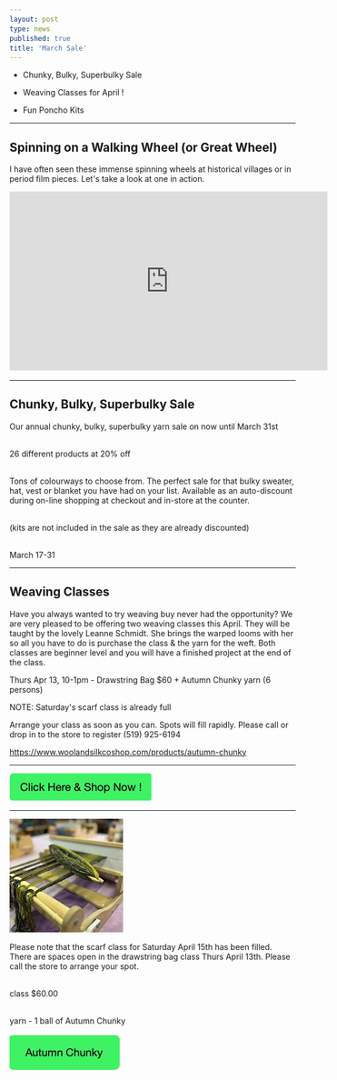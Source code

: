 ```yaml
---
layout: post
type: news
published: true
title: 'March Sale'
---
```


-	Chunky, Bulky, Superbulky Sale

-	Weaving Classes for April !

- Fun Poncho Kits

<hr />

<h2>Spinning on a Walking Wheel (or Great Wheel)</h2>

<p>I have often seen these immense spinning wheels at historical villages or in period film pieces. Let's take a look at one in action.<p>
 
<iframe width="560" height="315" src="https://www.youtube.com/embed/yrrJLAXwUBU" title="YouTube video player" frameborder="0" allow="accelerometer; autoplay; clipboard-write; encrypted-media; gyroscope; picture-in-picture; web-share" allowfullscreen></iframe>

<hr/>

<h2>Chunky, Bulky, Superbulky Sale</h2>
<p>
Our annual chunky, bulky, superbulky yarn sale on now until March 31st<br /><br />


26 different products at 20% off<br /><br />

Tons of colourways to choose from. The perfect sale for that bulky sweater, hat, vest or blanket you have had on your list. Available as an auto-discount during on-line shopping at checkout and in-store at the counter.<br /><br />

(kits are not included in the sale as they are already discounted)<br /><br />

March 17-31</p>

<hr/>

<h2>Weaving Classes</h2>

<p>Have you always wanted to try weaving buy never had the opportunity? We are very pleased to be offering two weaving classes this April. They will be taught by the lovely Leanne Schmidt. She brings the warped looms with her so all you have to do is purchase the class & the yarn for the weft. Both classes are beginner level and you will have a finished project at the end of the class.</p>

<p>Thurs Apr 13, 10-1pm - Drawstring Bag $60 + Autumn Chunky yarn (6 persons)</p>

<p>NOTE: Saturday's scarf class is already full</p>

<p>Arrange your class as soon as you can. Spots will fill rapidly. Please call or drop in to the store to register (519) 925-6194</p>

https://www.woolandsilkcoshop.com/products/autumn-chunky

<hr/>

<a href="https://www.woolandsilkcoshop.com/search?q=chunky"><img src="/img/btn_shop_green.jpg"></a> 
<hr />
<p><a href="https://www.woolandsilkcoshop.com/products/autumn-chunky"><img src="/img/weaving_new.jpg"></a> <br />

Please note that the scarf class for Saturday April 15th has been filled. There are spaces open in the drawstring bag class Thurs April 13th. Please call the store to arrange your spot.<br /><br />

class $60.00<br /><br />

yarn - 1 ball of Autumn Chunky<br /><br />
 <a href="https://www.woolandsilkcoshop.com/products/autumn-chunky"><img src="/img/btn_autumn_chunky_green.jpg"></a></p>

                                                                              
